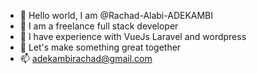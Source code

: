 - 👋 Hello world, I am @Rachad-Alabi-ADEKAMBI
- 👀 I am a freelance full stack developer
- 🌱 I have experience with VueJs Laravel and wordpress
- 💞️ Let's make something great together
- 📫 adekambirachad@gmail.com

<!---
Rachad-Alabi-ADEKAMBI/Rachad-Alabi-ADEKAMBI is a ✨ special ✨ repository because its `README.md` (this file) appears on your GitHub profile.
You can click the Preview link to take a look at your changes.
--->
